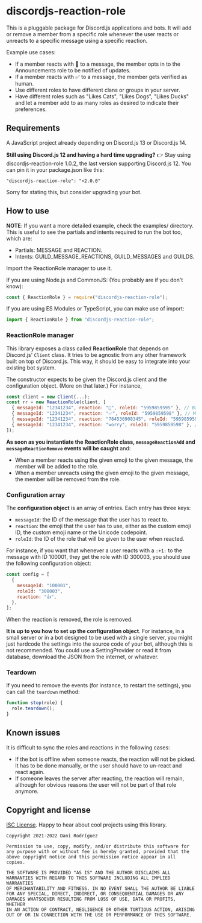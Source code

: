 # discordjs-reaction-role

This is a pluggable package for Discord.js applications and bots. It will add or
remove a member from a specific role whenever the user reacts or unreacts to a
specific message using a specific reaction.

Example use cases:

- If a member reacts with 🔔 to a message, the member opts in to the
  Announcements role to be notified of updates.
- If a member reacts with ✅ to a message, the member gets verified as human.
- Use different roles to have different clans or groups in your server.
- Have different roles such as "Likes Cats", "Likes Dogs", "Likes Ducks" and let
  a member add to as many roles as desired to indicate their preferences.

## Requirements

A JavaScript project already depending on Discord.js 13 or Discord.js 14.

**Still using Discord.js 12 and having a hard time upgrading?** 👉 Stay using
discordjs-reaction-role 1.0.2, the last version supporting Discord.js 12. You
can pin it in your package.json like this:

    "discordjs-reaction-role": "<2.0.0"

Sorry for stating this, but consider upgrading your bot.

## How to use

**NOTE**: If you want a more detailed example, check the examples/ directory.
This is useful to see the partials and intents required to run the bot too,
which are:

- Partials: MESSAGE and REACTION.
- Intents: GUILD_MESSAGE_REACTIONS, GUILD_MESSAGES and GUILDS.

Import the ReactionRole manager to use it.

If you are using Node.js and CommonJS: (You probably are if you don't know):

```js
const { ReactionRole } = require("discordjs-reaction-role");
```

If you are using ES Modules or TypeScript, you can make use of import:

```js
import { ReactionRole } from "discordjs-reaction-role";
```

### ReactionRole manager

This library exposes a class called **ReactionRole** that depends on Discord.js'
`Client` class. It tries to be agnostic from any other framework built on top of
Discord.js. This way, it should be easy to integrate into your existing bot
system.

The constructor expects to be given the Discord.js client and the configuration
object. (More on that later.) For instance,

```js
const client = new Client(...);
const rr = new ReactionRole(client, [
  { messageId: "12341234", reaction: "🔔", roleId: "5959859595" }, // Basic usage
  { messageId: "12341234", reaction: "✅", roleId: "5959859598" }, // Multiple reactions per message!
  { messageId: "12341234", reaction: "784536908345", roleId: "5959859598" }, // Custom emoji by ID
  { messageId: "12341234", reaction: "worry", roleId: "5959859598" }, // Custom emoji by emoji name
]);
```

**As soon as you instantiate the ReactionRole class, `messageReactionAdd` and
`messageReactionRemove` events will be caught** and:

- When a member reacts using the given emoji to the given message, the member
  will be added to the role.
- When a member unreacts using the given emoji to the given message, the member
  will be removed from the role.

### Configuration array

The **configuration object** is an array of entries. Each entry has three keys:

- `messageId`: the ID of the message that the user has to react to.
- `reaction`: the emoji that the user has to use, either as the custom emoji ID,
  the custom emoji name or the Unicode codepoint.
- `roleId`: the ID of the role that will be given to the user when reacted.

For instance, if you want that whenever a user reacts with a `:+1:` to the
message with ID 100001, they get the role with ID 300003, you should use the
following configuration object:

```js
const config = [
  {
    messageId: "100001",
    roleId: "300003",
    reaction: "👍",
  },
];
```

When the reaction is removed, the role is removed.

**It is up to you how to set up the configuration object**. For instance, in a
small server or in a bot designed to be used with a single server, you might
just hardcode the settings into the source code of your bot, although this is
not recommended. You could use a SettingProvider or read it from database,
download the JSON from the internet, or whatever.

### Teardown

If you need to remove the events (for instance, to restart the settings), you
can call the `teardown` method:

```js
function stop(role) {
  role.teardown();
}
```

## Known issues

It is difficult to sync the roles and reactions in the following cases:

- If the bot is offline when someone reacts, the reaction will not be picked. It
  has to be done manually, or the user should have to un-react and react again.
- If someone leaves the server after reacting, the reaction will remain,
  although for obvious reasons the user will not be part of that role anymore.

## Copyright and license

[ISC License](https://opensource.org/licenses/ISC). Happy to hear about cool
projects using this library.

```
Copyright 2021-2022 Dani Rodríguez

Permission to use, copy, modify, and/or distribute this software for
any purpose with or without fee is hereby granted, provided that the
above copyright notice and this permission notice appear in all copies.

THE SOFTWARE IS PROVIDED "AS IS" AND THE AUTHOR DISCLAIMS ALL
WARRANTIES WITH REGARD TO THIS SOFTWARE INCLUDING ALL IMPLIED WARRANTIES
OF MERCHANTABILITY AND FITNESS. IN NO EVENT SHALL THE AUTHOR BE LIABLE
FOR ANY SPECIAL, DIRECT, INDIRECT, OR CONSEQUENTIAL DAMAGES OR ANY
DAMAGES WHATSOEVER RESULTING FROM LOSS OF USE, DATA OR PROFITS, WHETHER
IN AN ACTION OF CONTRACT, NEGLIGENCE OR OTHER TORTIOUS ACTION, ARISING
OUT OF OR IN CONNECTION WITH THE USE OR PERFORMANCE OF THIS SOFTWARE.
```
